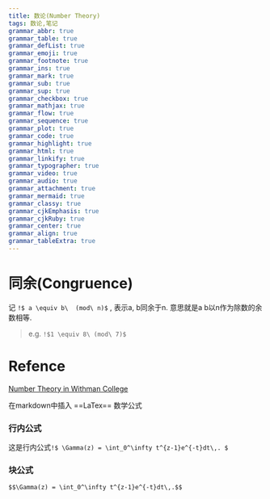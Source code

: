 ```yaml
---
title: 数论(Number Theory) 
tags: 数论,笔记
grammar_abbr: true
grammar_table: true
grammar_defList: true
grammar_emoji: true
grammar_footnote: true
grammar_ins: true
grammar_mark: true
grammar_sub: true
grammar_sup: true
grammar_checkbox: true
grammar_mathjax: true
grammar_flow: true
grammar_sequence: true
grammar_plot: true
grammar_code: true
grammar_highlight: true
grammar_html: true
grammar_linkify: true
grammar_typographer: true
grammar_video: true
grammar_audio: true
grammar_attachment: true
grammar_mermaid: true
grammar_classy: true
grammar_cjkEmphasis: true
grammar_cjkRuby: true
grammar_center: true
grammar_align: true
grammar_tableExtra: true
---
```



# 同余(Congruence)

记 `!$ a \equiv b\  (mod\ n)$` , 表示a, b同余于n.
意思就是a b以n作为除数的余数相等.

> e.g. `!$1 \equiv 8\ (mod\ 7)$`



# Refence
[Number Theory in Withman College](https://www.whitman.edu/mathematics/higher_math_online/section03.01.html)

在markdown中插入 ==LaTex== 数学公式

### 行内公式

这是行内公式`!$ \Gamma(z) = \int_0^\infty t^{z-1}e^{-t}dt\,. $`

### 块公式

```mathjax!
$$\Gamma(z) = \int_0^\infty t^{z-1}e^{-t}dt\,.$$
```